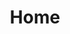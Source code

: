 ---
home: true
title: Home
heroImage: /images/hero.png
actions:
  - text: Get Started
    link: /guide/getting-started.md
    type: primary
  - text: Introduction
    link: /guide/README.md
    type: secondary
footer: MIT Licensed | Copyright © 2021-present Shubham Parihar
---
